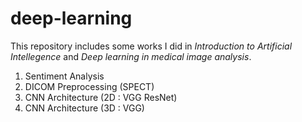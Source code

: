 # deep-learning

This repository includes some works I did in *Introduction to Artificial Intellegence* and *Deep learning in medical image analysis*.
1. Sentiment Analysis 
2. DICOM Preprocessing (SPECT)
3. CNN Architecture (2D : VGG ResNet)
4. CNN Architecture (3D : VGG)
